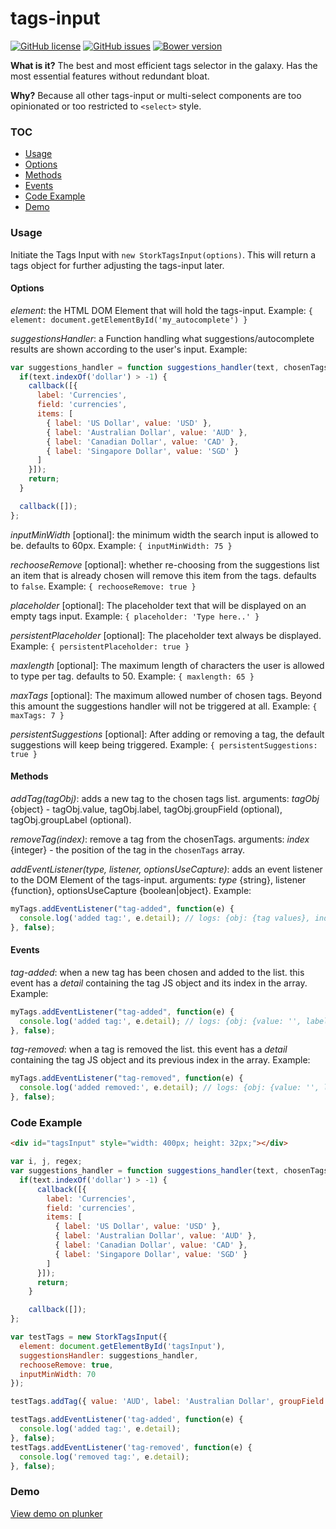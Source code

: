 # tags-input

[![GitHub license](https://img.shields.io/badge/license-MIT-blue.svg)](https://raw.githubusercontent.com/storkjs/tags-input/master/LICENSE)
[![GitHub issues](https://img.shields.io/github/issues/storkjs/tags-input.svg)](https://github.com/storkjs/tags-input/issues)
[![Bower version](https://badge.fury.io/bo/stork-tags.svg)](https://github.com/storkjs/tags-input/releases)

**What is it?**
The best and most efficient tags selector in the galaxy.
Has the most essential features without redundant bloat.

**Why?**
Because all other tags-input or multi-select components are too opinionated or too restricted to `<select>` style.

### TOC
- [Usage](#usage)
- [Options](#options)
- [Methods](#methods)
- [Events](#events)
- [Code Example](#code-example)
- [Demo](#demo)

### Usage
Initiate the Tags Input with `new StorkTagsInput(options)`. This will return a tags object for further adjusting the tags-input later.

#### Options
_element_: the HTML DOM Element that will hold the tags-input. Example: `{ element: document.getElementById('my_autocomplete') }`

_suggestionsHandler_: a Function handling what suggestions/autocomplete results are shown according to the user's input. Example:
```javascript
var suggestions_handler = function suggestions_handler(text, chosenTags, callback) {
  if(text.indexOf('dollar') > -1) {
    callback([{
      label: 'Currencies',
      field: 'currencies',
      items: [
        { label: 'US Dollar', value: 'USD' },
        { label: 'Australian Dollar', value: 'AUD' },
        { label: 'Canadian Dollar', value: 'CAD' },
        { label: 'Singapore Dollar', value: 'SGD' }
      ]
    }]);
    return;
  }

  callback([]);
};
```

_inputMinWidth_ [optional]: the minimum width the search input is allowed to be. defaults to 60px. Example:
`{ inputMinWidth: 75 }`

_rechooseRemove_ [optional]: whether re-choosing from the suggestions list an item that is already chosen will remove this item from the tags. defaults to `false`. Example:
`{ rechooseRemove: true }`

_placeholder_ [optional]: The placeholder text that will be displayed on an empty tags input. Example:
`{ placeholder: 'Type here..' }`

_persistentPlaceholder_ [optional]: The placeholder text always be displayed. Example:
`{ persistentPlaceholder: true }`

_maxlength_ [optional]: The maximum length of characters the user is allowed to type per tag. defaults to 50. Example:
`{ maxlength: 65 }`

_maxTags_ [optional]: The maximum allowed number of chosen tags. Beyond this amount the suggestions handler will not be triggered at all. Example:
`{ maxTags: 7 }`

_persistentSuggestions_ [optional]: After adding or removing a tag, the default suggestions will keep being triggered. Example:
`{ persistentSuggestions: true }`

#### Methods
_addTag(tagObj)_: adds a new tag to the chosen tags list.
arguments: _tagObj_ {object} - tagObj.value, tagObj.label, tagObj.groupField (optional), tagObj.groupLabel (optional).

_removeTag(index)_: remove a tag from the chosenTags. arguments: _index_ {integer} - the position of the tag in the `chosenTags` array.

_addEventListener(type, listener, optionsUseCapture)_: adds an event listener to the DOM Element of the tags-input.
arguments: _type_ {string}, listener {function}, optionsUseCapture {boolean|object}. Example:
```javascript
myTags.addEventListener("tag-added", function(e) {
  console.log('added tag:', e.detail); // logs: {obj: {tag values}, index: #}
}, false);
```

#### Events
_tag-added_: when a new tag has been chosen and added to the list. this event has a _detail_ containing the tag JS object and its index in the array. Example:
```javascript
myTags.addEventListener("tag-added", function(e) {
  console.log('added tag:', e.detail); // logs: {obj: {value: '', label: '', groupField: '', groupLabel: '', elm: LI}, index: 0}
}, false);
```

_tag-removed_: when a tag is removed the list. this event has a _detail_ containing the tag JS object and its previous index in the array. Example:
```javascript
myTags.addEventListener("tag-removed", function(e) {
  console.log('added removed:', e.detail); // logs: {obj: {value: '', label: '', groupField: '', groupLabel: '', elm: LI}, index: 0}
}, false);
```

### Code Example
```html
<div id="tagsInput" style="width: 400px; height: 32px;"></div>
```

```javascript
var i, j, regex;
var suggestions_handler = function suggestions_handler(text, chosenTags, callback) {
  if(text.indexOf('dollar') > -1) {
      callback([{
        label: 'Currencies',
        field: 'currencies',
        items: [
          { label: 'US Dollar', value: 'USD' },
          { label: 'Australian Dollar', value: 'AUD' },
          { label: 'Canadian Dollar', value: 'CAD' },
          { label: 'Singapore Dollar', value: 'SGD' }
        ]
      }]);
      return;
    }

    callback([]);
};

var testTags = new StorkTagsInput({
  element: document.getElementById('tagsInput'),
  suggestionsHandler: suggestions_handler,
  rechooseRemove: true,
  inputMinWidth: 70
});

testTags.addTag({ value: 'AUD', label: 'Australian Dollar', groupField: 'currencies', groupLabel: 'Currencies' });

testTags.addEventListener('tag-added', function(e) {
  console.log('added tag:', e.detail);
}, false);
testTags.addEventListener('tag-removed', function(e) {
  console.log('removed tag:', e.detail);
}, false);
```

### Demo
[View demo on plunker](https://embed.plnkr.co/OMUPjm/)

